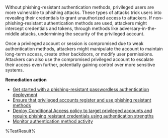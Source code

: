 Without phishing-resistant authentication methods, privileged users are more vulnerable to phishing attacks. These types of attacks trick users into revealing their credentials to grant unauthorized access to attackers. If non-phishing-resistant authentication methods are used, attackers might intercept credentials and tokens, through methods like adversary-in-the-middle attacks, undermining the security of the privileged account.

Once a privileged account or session is compromised due to weak authentication methods, attackers might manipulate the account to maintain long-term access, create other backdoors, or modify user permissions. Attackers can also use the compromised privileged account to escalate their access even further, potentially gaining control over more sensitive systems.

**Remediation action**

- [Get started with a phishing-resistant passwordless authentication deployment](https://learn.microsoft.com/entra/identity/authentication/how-to-plan-prerequisites-phishing-resistant-passwordless-authentication)
- [Ensure that privileged accounts register and use phishing resistant methods](https://learn.microsoft.com/entra/identity/authentication/concept-authentication-strengths#authentication-strengths)
- [Deploy Conditional Access policy to target privileged accounts and require phishing resistant credentials using authentication strengths](https://learn.microsoft.com/entra/identity/conditional-access/policy-admin-phish-resistant-mfa)
- [Monitor authentication method activity](https://learn.microsoft.com/entra/identity/monitoring-health/concept-usage-insights-report#authentication-methods-activity)
<!--- Results --->
%TestResult%





